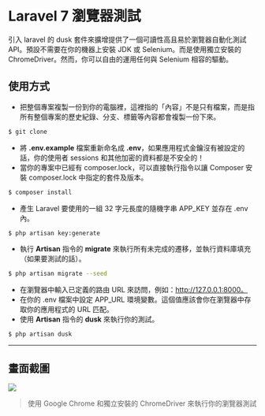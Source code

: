 # Laravel 7 瀏覽器測試

引入 laravel 的 dusk 套件來擴增提供了一個可讀性高且易於瀏覽器自動化測試 API。預設不需要在你的機器上安裝 JDK 或 Selenium。而是使用獨立安裝的 ChromeDriver。然而，你可以自由的運用任何與 Selenium 相容的驅動。

## 使用方式
- 把整個專案複製一份到你的電腦裡，這裡指的「內容」不是只有檔案，而是指所有整個專案的歷史紀錄、分支、標籤等內容都會複製一份下來。
```sh
$ git clone
```
- 將 __.env.example__ 檔案重新命名成 __.env__，如果應用程式金鑰沒有被設定的話，你的使用者 sessions 和其他加密的資料都是不安全的！
- 當你的專案中已經有 composer.lock，可以直接執行指令以讓 Composer 安裝 composer.lock 中指定的套件及版本。
```sh
$ composer install
```
- 產⽣ Laravel 要使用的一組 32 字元長度的隨機字串 APP_KEY 並存在 .env 內。
```sh
$ php artisan key:generate
```
- 執行 __Artisan__ 指令的 __migrate__ 來執行所有未完成的遷移，並執行資料庫填充（如果要測試的話）。
```sh
$ php artisan migrate --seed
```
- 在瀏覽器中輸入已定義的路由 URL 來訪問，例如：http://127.0.0.1:8000。
- 在你的 .env 檔案中設定 APP_URL 環境變數。這個值應該會你在瀏覽器中存取你的應用程式的 URL 匹配。
- 使用 __Artisan__ 指令的 __dusk__ 來執行你的測試。
```sh
$ php artisan dusk
```
----
## 畫面截圖
![](https://i.imgur.com/udxFx9O.png)
> 使用 Google Chrome 和獨立安裝的 ChromeDriver 來執行你的瀏覽器測試
